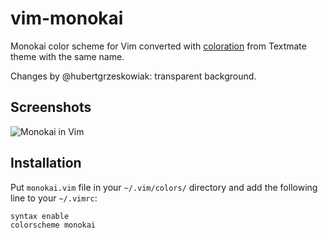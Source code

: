 # vim-monokai

Monokai color scheme for Vim converted with [coloration](http://coloration.sickill.net) from Textmate theme with the same name.

Changes by @hubertgrzeskowiak: transparent background.

## Screenshots

![Monokai in Vim](https://cloud.github.com/downloads/sickill/vim-monokai/vim-monokai.png)


## Installation

Put `monokai.vim` file in your `~/.vim/colors/` directory and add the following line to your `~/.vimrc`:

    syntax enable
    colorscheme monokai
